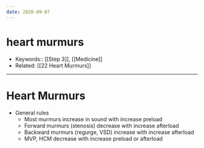 ```yaml
---
date: 2020-09-07
---
```


# heart murmurs

- Keywords:: [[Step 3]], [[Medicine]]
- Related: [[22 Heart Murmurs]]
---

# Heart Murmurs

<!-- general rules to heart murmurs -->

- General rules
	- Most murmurs increase in sound with increase preload
	- Forward murmurs (stenosis) decrease with increase afterload
	- Backward murmurs (regurge, VSD) increase with increase afterload
	- MVP, HCM decrease with increase preload or afterload
